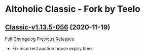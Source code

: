 # Altoholic Classic - Fork by Teelo

## [Classic-v1.13.5-056](https://github.com/teelolws/Altoholic-Classic/tree/Classic-v1.13.5-056) (2020-11-19)
[Full Changelog](https://github.com/teelolws/Altoholic-Classic/compare/Classic-v1.13.5-055...Classic-v1.13.5-056) [Previous Releases](https://github.com/teelolws/Altoholic-Classic/releases)

- Fix incorrect auction house expiry time.  
